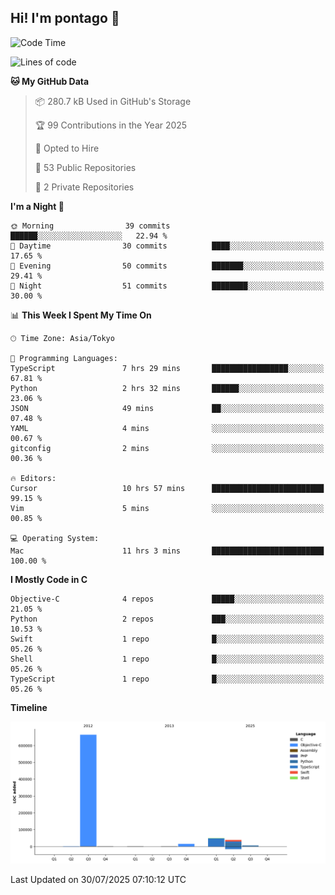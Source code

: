 ## Hi! I'm pontago 👋

<!--START_SECTION:waka-->
![Code Time](http://img.shields.io/badge/Code%20Time-471%20hrs%2052%20mins-blue)

![Lines of code](https://img.shields.io/badge/From%20Hello%20World%20I%27ve%20Written-774.6%20thousand%20lines%20of%20code-blue)

**🐱 My GitHub Data** 

> 📦 280.7 kB Used in GitHub's Storage 
 > 
> 🏆 99 Contributions in the Year 2025
 > 
> 💼 Opted to Hire
 > 
> 📜 53 Public Repositories 
 > 
> 🔑 2 Private Repositories 
 > 
**I'm a Night 🦉** 

```text
🌞 Morning                39 commits          ██████░░░░░░░░░░░░░░░░░░░   22.94 % 
🌆 Daytime                30 commits          ████░░░░░░░░░░░░░░░░░░░░░   17.65 % 
🌃 Evening                50 commits          ███████░░░░░░░░░░░░░░░░░░   29.41 % 
🌙 Night                  51 commits          ████████░░░░░░░░░░░░░░░░░   30.00 % 
```


📊 **This Week I Spent My Time On** 

```text
🕑︎ Time Zone: Asia/Tokyo

💬 Programming Languages: 
TypeScript               7 hrs 29 mins       █████████████████░░░░░░░░   67.81 % 
Python                   2 hrs 32 mins       ██████░░░░░░░░░░░░░░░░░░░   23.06 % 
JSON                     49 mins             ██░░░░░░░░░░░░░░░░░░░░░░░   07.48 % 
YAML                     4 mins              ░░░░░░░░░░░░░░░░░░░░░░░░░   00.67 % 
gitconfig                2 mins              ░░░░░░░░░░░░░░░░░░░░░░░░░   00.36 % 

🔥 Editors: 
Cursor                   10 hrs 57 mins      █████████████████████████   99.15 % 
Vim                      5 mins              ░░░░░░░░░░░░░░░░░░░░░░░░░   00.85 % 

💻 Operating System: 
Mac                      11 hrs 3 mins       █████████████████████████   100.00 % 
```

**I Mostly Code in C** 

```text
Objective-C              4 repos             █████░░░░░░░░░░░░░░░░░░░░   21.05 % 
Python                   2 repos             ███░░░░░░░░░░░░░░░░░░░░░░   10.53 % 
Swift                    1 repo              █░░░░░░░░░░░░░░░░░░░░░░░░   05.26 % 
Shell                    1 repo              █░░░░░░░░░░░░░░░░░░░░░░░░   05.26 % 
TypeScript               1 repo              █░░░░░░░░░░░░░░░░░░░░░░░░   05.26 % 
```



**Timeline**

![Lines of Code chart](https://raw.githubusercontent.com/pontago/pontago/main/assets/bar_graph.png)


 Last Updated on 30/07/2025 07:10:12 UTC
<!--END_SECTION:waka-->
